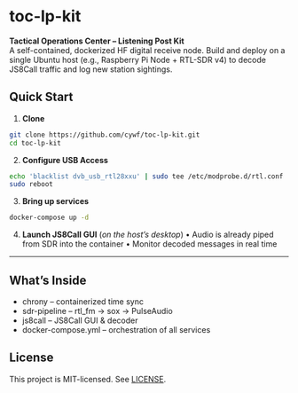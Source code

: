 # toc-lp-kit

**Tactical Operations Center – Listening Post Kit**  
A self-contained, dockerized HF digital receive node.  Build and deploy on a single Ubuntu host (e.g., Raspberry Pi Node + RTL-SDR v4) to decode JS8Call traffic and log new station sightings.

## Quick Start

1. **Clone**  
```bash
git clone https://github.com/cywf/toc-lp-kit.git
cd toc-lp-kit
```

2. **Configure USB Access**
```bash
echo 'blacklist dvb_usb_rtl28xxu' | sudo tee /etc/modprobe.d/rtl.conf
sudo reboot
```

3. **Bring up services**
```bash
docker-compose up -d
```

4. **Launch JS8Call GUI** (_on the host’s desktop_)
•	Audio is already piped from SDR into the container
•	Monitor decoded messages in real time

---

## What’s Inside
- chrony – containerized time sync
- sdr-pipeline – rtl_fm → sox → PulseAudio
- js8call – JS8Call GUI & decoder
- docker-compose.yml – orchestration of all services

## License
This project is MIT-licensed. See [LICENSE](https://github.com/cywf/toc-lp-kit/blob/main/LICENSE).

